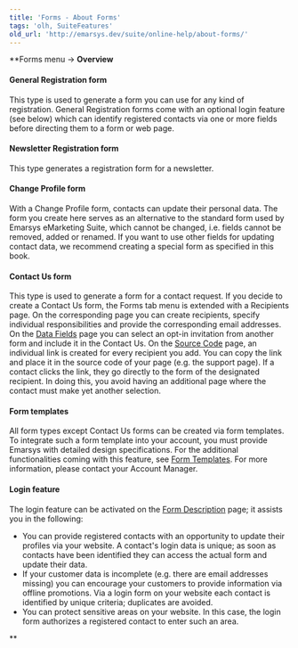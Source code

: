 ```yaml
---
title: 'Forms - About Forms'
tags: 'olh, SuiteFeatures'
old_url: 'http://emarsys.dev/suite/online-help/about-forms/'
---
```


**Forms menu -> **Overview**

#### General Registration form

 This type is used to generate a form you can use for any kind of registration. General Registration forms come with an optional login feature (see below) which can identify registered contacts via one or more fields before directing them to a form or web page.

#### Newsletter Registration form

 This type generates a registration form for a newsletter.

#### Change Profile form

 With a Change Profile form, contacts can update their personal data. The form you create here serves as an alternative to the standard form used by Emarsys eMarketing Suite, which cannot be changed, i.e. fields cannot be removed, added or renamed. If you want to use other fields for updating contact data, we recommend creating a special form as specified in this book.

#### Contact Us form

 This type is used to generate a form for a contact request. If you decide to create a Contact Us form, the Forms tab menu is extended with a Recipients page. On the corresponding page you can create recipients, specify individual responsibilities and provide the corresponding email addresses. On the [Data Fields](/olh/forms-data-fields.md "Forms – Data Fields") page you can select an opt-in invitation from another form and include it in the Contact Us. On the [Source Code](/olh/forms-source-code.md "Forms – HTML Source Code") page, an individual link is created for every recipient you add. You can copy the link and place it in the source code of your page (e.g. the support page). If a contact clicks the link, they go directly to the form of the designated recipient. In doing this, you avoid having an additional page where the contact must make yet another selection.

#### Form templates

 All form types except Contact Us forms can be created via form templates. To integrate such a form template into your account, you must provide Emarsys with detailed design specifications. For the additional functionalities coming with this feature, see [Form Templates](/olh/form-templates.md "Forms – Form Templates"). For more information, please contact your Account Manager.

#### Login feature

 The login feature can be activated on the [Form Description](/olh/forms-description.md "Forms – Description") page; it assists you in the following:

- You can provide registered contacts with an opportunity to update their profiles via your website. A contact's login data is unique; as soon as contacts have been identified they can access the actual form and update their data.
- If your customer data is incomplete (e.g. there are email addresses missing) you can encourage your customers to provide information via offline promotions. Via a login form on your website each contact is identified by unique criteria; duplicates are avoided.
- You can protect sensitive areas on your website. In this case, the login form authorizes a registered contact to enter such an area.

**
